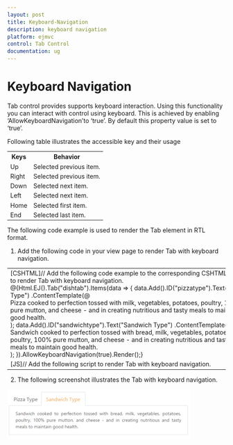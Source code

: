 ```yaml
---
layout: post
title: Keyboard-Navigation
description: keyboard navigation
platform: ejmvc
control: Tab Control
documentation: ug
---
```


# Keyboard Navigation

Tab control provides supports keyboard interaction. Using this functionality you can interact with control using keyboard. This is achieved by enabling ‘AllowKeyboardNavigation’to ‘true’. By default this property value is set to ‘true’.

Following table illustrates the accessible key and their usage

<table>
<tr>
<th>
Keys</th><th>
Behavior</th></tr>
<tr>
<td>
Up</td><td>
Selected previous item.</td></tr>
<tr>
<td>
Right</td><td>
Selected previous item.</td></tr>
<tr>
<td>
Down</td><td>
Selected next item.</td></tr>
<tr>
<td>
Left</td><td>
Selected next item.</td></tr>
<tr>
<td>
Home</td><td>
Selected first item.</td></tr>
<tr>
<td>
End</td><td>
Selected last item.</td></tr>
</table>
The following code example is used to render the Tab element in RTL format. 

1. Add the following code in your view page to render Tab with keyboard navigation.



<table>
<tr>
<td>
[CSHTML]// Add the following code example to the corresponding CSHTML page to render Tab with keyboard navigation.<div style="width:550px">    @{Html.EJ().Tab("dishtab").Items(data =>           {               data.Add().ID("pizzatype").Text("Pizza Type")                   .ContentTemplate(@<div>                       Pizza cooked to perfection tossed with milk, vegetables, potatoes, poultry, 100% pure mutton, and cheese - and in creating nutritious and tasty meals to maintain good health.                   </div>);               data.Add().ID("sandwichtype").Text("Sandwich Type")                   .ContentTemplate(@<div>Sandwich cooked to perfection tossed with bread, milk, vegetables, potatoes, poultry, 100% pure mutton, and cheese - and in creating nutritious and tasty meals to maintain good health.               </div>);           }).AllowKeyboardNavigation(true).Render();}</div></td></tr>
<tr>
<td>
[JS]// Add the following script to render Tab with keyboard navigation.<script type="text/javascript">        $(function () {        //Control focus key        $(document).on("keydown", function (e) {            if (e.altKey && e.keyCode === 74) {                // j- key code.                $("#dishtab ul a").focus();            }        });        });    </script></td></tr>
</table>




2. The following screenshot illustrates the Tab with keyboard navigation.

![](Keyboard-Navigation_images/Keyboard-Navigation_img1.png)



